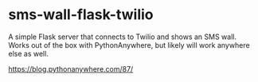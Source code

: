 # sms-wall-flask-twilio
A simple Flask server that connects to Twilio and shows an SMS wall.  Works out of the box with PythonAnywhere, but likely will work anywhere else as well.

https://blog.pythonanywhere.com/87/
